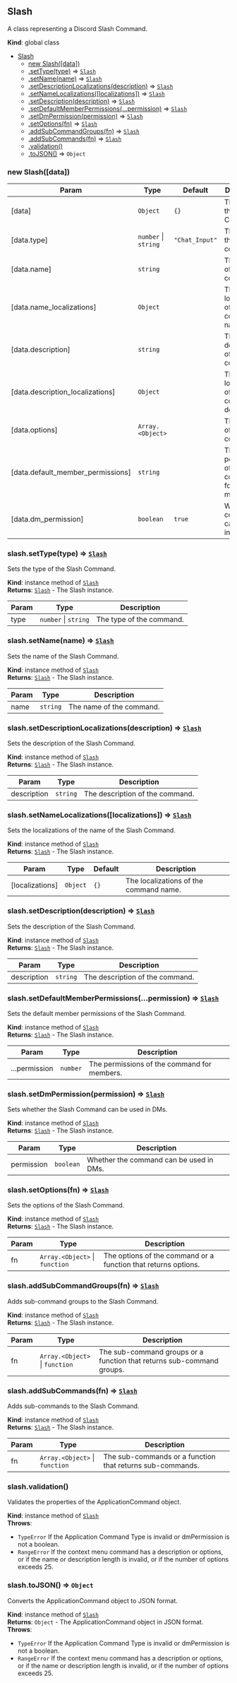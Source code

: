 <a name="Slash"></a>

## Slash
A class representing a Discord Slash Command.

**Kind**: global class  

* [Slash](#Slash)
    * [new Slash([data])](#new_Slash_new)
    * [.setType(type)](#Slash+setType) ⇒ [<code>Slash</code>](#Slash)
    * [.setName(name)](#Slash+setName) ⇒ [<code>Slash</code>](#Slash)
    * [.setDescriptionLocalizations(description)](#Slash+setDescriptionLocalizations) ⇒ [<code>Slash</code>](#Slash)
    * [.setNameLocalizations([localizations])](#Slash+setNameLocalizations) ⇒ [<code>Slash</code>](#Slash)
    * [.setDescription(description)](#Slash+setDescription) ⇒ [<code>Slash</code>](#Slash)
    * [.setDefaultMemberPermissions(...permission)](#Slash+setDefaultMemberPermissions) ⇒ [<code>Slash</code>](#Slash)
    * [.setDmPermission(permission)](#Slash+setDmPermission) ⇒ [<code>Slash</code>](#Slash)
    * [.setOptions(fn)](#Slash+setOptions) ⇒ [<code>Slash</code>](#Slash)
    * [.addSubCommandGroups(fn)](#Slash+addSubCommandGroups) ⇒ [<code>Slash</code>](#Slash)
    * [.addSubCommands(fn)](#Slash+addSubCommands) ⇒ [<code>Slash</code>](#Slash)
    * [.validation()](#Slash+validation)
    * [.toJSON()](#Slash+toJSON) ⇒ <code>Object</code>

<a name="new_Slash_new"></a>

### new Slash([data])

| Param | Type | Default | Description |
| --- | --- | --- | --- |
| [data] | <code>Object</code> | <code>{}</code> | The data for the Slash Command. |
| [data.type] | <code>number</code> \| <code>string</code> | <code>&quot;Chat_Input&quot;</code> | The type of the command. |
| [data.name] | <code>string</code> |  | The name of the command. |
| [data.name_localizations] | <code>Object</code> |  | The localizations of the command name. |
| [data.description] | <code>string</code> |  | The description of the command. |
| [data.description_localizations] | <code>Object</code> |  | The localizations of the command description. |
| [data.options] | <code>Array.&lt;Object&gt;</code> |  | The options of the command. |
| [data.default_member_permissions] | <code>string</code> |  | The default permissions of the command for members. |
| [data.dm_permission] | <code>boolean</code> | <code>true</code> | Whether the command can be used in DMs. |

<a name="Slash+setType"></a>

### slash.setType(type) ⇒ [<code>Slash</code>](#Slash)
Sets the type of the Slash Command.

**Kind**: instance method of [<code>Slash</code>](#Slash)  
**Returns**: [<code>Slash</code>](#Slash) - The Slash instance.  

| Param | Type | Description |
| --- | --- | --- |
| type | <code>number</code> \| <code>string</code> | The type of the command. |

<a name="Slash+setName"></a>

### slash.setName(name) ⇒ [<code>Slash</code>](#Slash)
Sets the name of the Slash Command.

**Kind**: instance method of [<code>Slash</code>](#Slash)  
**Returns**: [<code>Slash</code>](#Slash) - The Slash instance.  

| Param | Type | Description |
| --- | --- | --- |
| name | <code>string</code> | The name of the command. |

<a name="Slash+setDescriptionLocalizations"></a>

### slash.setDescriptionLocalizations(description) ⇒ [<code>Slash</code>](#Slash)
Sets the description of the Slash Command.

**Kind**: instance method of [<code>Slash</code>](#Slash)  
**Returns**: [<code>Slash</code>](#Slash) - The Slash instance.  

| Param | Type | Description |
| --- | --- | --- |
| description | <code>string</code> | The description of the command. |

<a name="Slash+setNameLocalizations"></a>

### slash.setNameLocalizations([localizations]) ⇒ [<code>Slash</code>](#Slash)
Sets the localizations of the name of the Slash Command.

**Kind**: instance method of [<code>Slash</code>](#Slash)  
**Returns**: [<code>Slash</code>](#Slash) - The Slash instance.  

| Param | Type | Default | Description |
| --- | --- | --- | --- |
| [localizations] | <code>Object</code> | <code>{}</code> | The localizations of the command name. |

<a name="Slash+setDescription"></a>

### slash.setDescription(description) ⇒ [<code>Slash</code>](#Slash)
Sets the description of the Slash Command.

**Kind**: instance method of [<code>Slash</code>](#Slash)  
**Returns**: [<code>Slash</code>](#Slash) - The Slash instance.  

| Param | Type | Description |
| --- | --- | --- |
| description | <code>string</code> | The description of the command. |

<a name="Slash+setDefaultMemberPermissions"></a>

### slash.setDefaultMemberPermissions(...permission) ⇒ [<code>Slash</code>](#Slash)
Sets the default member permissions of the Slash Command.

**Kind**: instance method of [<code>Slash</code>](#Slash)  
**Returns**: [<code>Slash</code>](#Slash) - The Slash instance.  

| Param | Type | Description |
| --- | --- | --- |
| ...permission | <code>number</code> | The permissions of the command for members. |

<a name="Slash+setDmPermission"></a>

### slash.setDmPermission(permission) ⇒ [<code>Slash</code>](#Slash)
Sets whether the Slash Command can be used in DMs.

**Kind**: instance method of [<code>Slash</code>](#Slash)  
**Returns**: [<code>Slash</code>](#Slash) - The Slash instance.  

| Param | Type | Description |
| --- | --- | --- |
| permission | <code>boolean</code> | Whether the command can be used in DMs. |

<a name="Slash+setOptions"></a>

### slash.setOptions(fn) ⇒ [<code>Slash</code>](#Slash)
Sets the options of the Slash Command.

**Kind**: instance method of [<code>Slash</code>](#Slash)  
**Returns**: [<code>Slash</code>](#Slash) - The Slash instance.  

| Param | Type | Description |
| --- | --- | --- |
| fn | <code>Array.&lt;Object&gt;</code> \| <code>function</code> | The options of the command or a function that returns options. |

<a name="Slash+addSubCommandGroups"></a>

### slash.addSubCommandGroups(fn) ⇒ [<code>Slash</code>](#Slash)
Adds sub-command groups to the Slash Command.

**Kind**: instance method of [<code>Slash</code>](#Slash)  
**Returns**: [<code>Slash</code>](#Slash) - The Slash instance.  

| Param | Type | Description |
| --- | --- | --- |
| fn | <code>Array.&lt;Object&gt;</code> \| <code>function</code> | The sub-command groups or a function that returns sub-command groups. |

<a name="Slash+addSubCommands"></a>

### slash.addSubCommands(fn) ⇒ [<code>Slash</code>](#Slash)
Adds sub-commands to the Slash Command.

**Kind**: instance method of [<code>Slash</code>](#Slash)  
**Returns**: [<code>Slash</code>](#Slash) - The Slash instance.  

| Param | Type | Description |
| --- | --- | --- |
| fn | <code>Array.&lt;Object&gt;</code> \| <code>function</code> | The sub-commands or a function that returns sub-commands. |

<a name="Slash+validation"></a>

### slash.validation()
Validates the properties of the ApplicationCommand object.

**Kind**: instance method of [<code>Slash</code>](#Slash)  
**Throws**:

- <code>TypeError</code> If the Application Command Type is invalid or dmPermission is not a boolean.
- <code>RangeError</code> If the context menu command has a description or options, or if the name or description length is invalid, or if the number of options exceeds 25.

<a name="Slash+toJSON"></a>

### slash.toJSON() ⇒ <code>Object</code>
Converts the ApplicationCommand object to JSON format.

**Kind**: instance method of [<code>Slash</code>](#Slash)  
**Returns**: <code>Object</code> - The ApplicationCommand object in JSON format.  
**Throws**:

- <code>TypeError</code> If the Application Command Type is invalid or dmPermission is not a boolean.
- <code>RangeError</code> If the context menu command has a description or options, or if the name or description length is invalid, or if the number of options exceeds 25.

